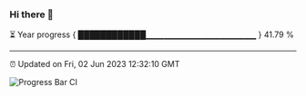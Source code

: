 ### Hi there 👋

⏳ Year progress { ████████████▁▁▁▁▁▁▁▁▁▁▁▁▁▁▁▁▁▁ } 41.79 %

---

⏰ Updated on Fri, 02 Jun 2023 12:32:10 GMT

![Progress Bar CI](https://github.com/liununu/liununu/workflows/Progress%20Bar%20CI/badge.svg)
